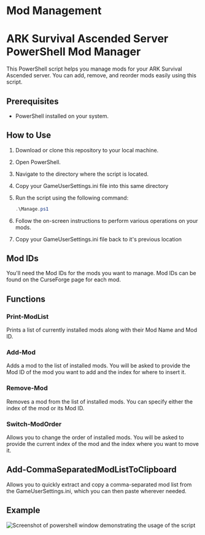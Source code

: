 # Mod Management

# ARK Survival Ascended Server PowerShell Mod Manager

This PowerShell script helps you manage mods for your ARK Survival Ascended server. You can add, remove, and reorder mods easily using this script.

## Prerequisites

- PowerShell installed on your system. 

## How to Use

1. Download or clone this repository to your local machine.
2. Open PowerShell.
3. Navigate to the directory where the script is located.
4. Copy your GameUserSettings.ini file into this same directory
5. Run the script using the following command:

    ```powershell
    .\Manage.ps1
    ```

5. Follow the on-screen instructions to perform various operations on your mods.
6. Copy your GameUserSettings.ini file back to it's previous location

## Mod IDs

You'll need the Mod IDs for the mods you want to manage. Mod IDs can be found on the CurseForge page for each mod.

## Functions

### Print-ModList

Prints a list of currently installed mods along with their Mod Name and Mod ID.

### Add-Mod

Adds a mod to the list of installed mods. You will be asked to provide the Mod ID of the mod you want to add and the index for where to insert it.

### Remove-Mod

Removes a mod from the list of installed mods. You can specify either the index of the mod or its Mod ID.

### Switch-ModOrder

Allows you to change the order of installed mods. You will be asked to provide the current index of the mod and the index where you want to move it.

## Add-CommaSeparatedModListToClipboard

Allows you to quickly extract and copy a comma-separated mod list from the GameUserSettings.ini, which you can then paste wherever needed.

## Example

![Screenshot of powershell window demonstrating the usage of the script](https://i.imgur.com/slIJtg9.png)